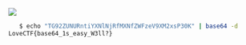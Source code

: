 ![]("./images/base64description.png")

```bash 
   $ echo "TG92ZUNURntiYXNlNjRfMXNfZWFzeV9XM2xsP30K" | base64 -d
LoveCTF{base64_1s_easy_W3ll?}
```

